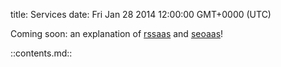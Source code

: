 title: Services
date: Fri Jan 28 2014 12:00:00 GMT+0000 (UTC)

Coming soon: an explanation of [rssaas](https://github.com/TehShrike/rssaas) and [seoaas](https://github.com/TehShrike/seoaas)!

::contents.md::
